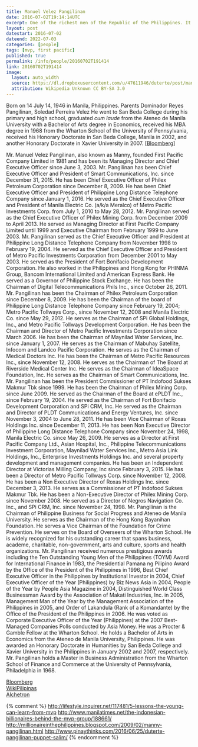 ```yaml
---
title: Manuel Velez Pangilinan
date: 2016-07-02T19:14:14UTC
excerpt: One of the richest men of the Republic of the Philippines. It is said that he founded First Pacific in Hong Kong in 1981 with support from clients, foremost being Anthoni Salim, in his idea of regional banking and trading business.
layout: post
datestart: 2016-07-02
dateend: 2022-07-03
categories: [people]
tags: [mvp, first pacific]
published: true
permalink: /info/people/20160702T191414
link: 20160702T191414
image:
  layout: auto_width
  source: https://dl.dropboxusercontent.com/u/47611946/duterte/post/manuel_velez_pangilinan.jpg
  attribution: Wikipedia Unknown CC BY-SA 3.0
---
```


Born on 14 July 14, 1946 in Manila, Philippines.
Parents Dominador Reyes Pangilinan, Soledad Perreira Velez
He went to San Beda College during his primary and high school, graduated _cum laude_ from the Ateneo de Manila University with a Bachelor of Arts degree in Economics, received his MBA degree in 1968 from the Wharton School of the University of Pennsylvania, received his Honorary Doctorate in San Beda College, Manila in 2002, and another Honorary Doctorate in Xavier University in 2007.
[[Bloomberg](http://www.bloomberg.com/research/stocks/people/person.asp?personId=296646&privcapId=410966)]

Mr. Manuel Velez Pangilinan, also known as Manny, founded First Pacific Company Limited in 1981 and has been its Managing Director and Chief Executive Officer since June 3, 2003. Mr. Pangilinan has been Chief Executive Officer and President of Smart Communications, Inc. since December 31, 2015. He has been Chief Executive Officer of Philex Petroleum Corporation since December 8, 2009. He has been Chief Executive Officer and President of Philippine Long Distance Telephone Company since January 1, 2016. He served as the Chief Executive Officer and President of Manila Electric Co. (a/k/a Meralco) of Metro Pacific Investments Corp. from July 1, 2010 to May 28, 2012. Mr. Pangilinan served as the Chief Executive Officer of Philex Mining Corp. from December 2009 to April 2013. He served as Managing Director at First Pacific Company Limited until 1999 and Executive Chairman from February 1999 to June 2003. Mr. Pangilinan served as the Chief Executive Officer and President at Philippine Long Distance Telephone Company from November 1998 to February 19, 2004. He served as the Chief Executive Officer and President of Metro Pacific Investments Corporation from December 2001 to May 2003. He served as the President of Fort Bonifacio Development Corporation. He also worked in the Philippines and Hong Kong for PHINMA Group, Bancom International Limited and American Express Bank. He served as a Governor of Philippine Stock Exchange. He has been the Chairman of Digital Telecommunications Phils Inc., since October 26, 2011. Mr. Pangilinan has been the Chairman of Philex Petroleum Corporation since December 8, 2009. He has been the Chairman of the board of Philippine Long Distance Telephone Company since February 19, 2004; Metro Pacific Tollways Corp., since November 12, 2008 and Manila Electric Co. since May 29, 2012. He serves as the Chairman of SPi Global Holdings, Inc., and Metro Pacific Tollways Development Corporation. He has been the Chairman and Director of Metro Pacific Investments Corporation since March 2006. He has been the Chairman of Maynilad Water Services, Inc. since January 1, 2007. He serves as the Chairman of Mabuhay Satellite, Infocom and Landco Pacific Corporation. He serves as the Chairman of Medical Doctors Inc. He has been the Chairman of Metro Pacific Resources Inc., since November 12, 2008. He serves as the Chairman of The Board at Riverside Medical Center Inc. He serves as the Chairman of IdeaSpace Foundation, Inc. He serves as the Chairman of Smart Communications, Inc. Mr. Pangilinan has been the President Commissioner of PT Indofood Sukses Makmur Tbk since 1999. He has been the Chairman of Philex Mining Corp. since June 2009. He served as the Chairman of the Board at ePLDT Inc., since February 19, 2004. He served as the Chairman of Fort Bonifacio Development Corporation and SPi CRM, Inc. He served as the Chairman and Director of PLDT Communications and Energy Ventures, Inc. since November 3, 2004 to June 28, 2011. He has been Vice Chairman of Roxas Holdings Inc. since December 11, 2013. He has been Non Executive Director of Philippine Long Distance Telephone Company since November 24, 1998, Manila Electric Co. since May 26, 2009. He serves as a Director at First Pacific Company Ltd., Asian Hospital, Inc., Philippine Telecommunications Investment Corporation, Maynilad Water Services Inc., Metro Asia Link Holdings, Inc., Enterprise Investments Holdings Inc. and several property development and management companies. He has been an Independent Director at Victorias Milling Company, Inc since February 3, 2015. He has been a Director of Metro Pacific Tollways Corp. since November 12, 2008. He has been a Non Executive Director of Roxas Holdings Inc. since December 3, 2013. He serves as a Commissioner of PT Indofood Sukses Makmur Tbk. He has been a Non-Executive Director of Philex Mining Corp. since November 2008. He served as a Director of Negros Navigation Co. Inc., and SPi CRM, Inc. since November 24, 1998. Mr. Pangilinan is the Chairman of Philippine Business for Social Progress and Ateneo de Manila University. He serves as the Chairman of the Hong Kong Bayanihan Foundation. He serves a Vice Chairman of the Foundation for Crime Prevention. He serves on the Board of Overseers of the Wharton School. He is widely recognized for his outstanding career that spans business, academe, charitable, non-government, arts and culture, sports and health organizations. Mr. Pangilinan received numerous prestigious awards including the Ten Outstanding Young Men of the Philippines (TOYM) Award for International Finance in 1983, the Presidential Pamana ng Pilipino Award by the Office of the President of the Philippines in 1996, Best Chief Executive Officer in the Philippines by Institutional Investor in 2004, Chief Executive Officer of the Year (Philippines) by Biz News Asia in 2004, People of the Year by People Asia Magazine in 2004, Distinguished World Class Businessman Award by the Association of Makati Industries, Inc. in 2005, Management Man of the Year by the Management Association of the Philippines in 2005, and Order of Lakandula (Rank of a Komandante) by the Office of the President of the Philippines in 2006. He was voted as Corporate Executive Officer of the Year (Philippines) at the 2007 Best-Managed Companies Polls conducted by Asia Money. He was a Procter & Gamble Fellow at the Wharton School. He holds a Bachelor of Arts in Economics from the Ateneo de Manila University, Philippines. He was awarded an Honorary Doctorate in Humanities by San Beda College and Xavier University in the Philippines in January 2002 and 2007, respectively. Mr. Pangilinan holds a Master in Business Administration from the Wharton School of Finance and Commerce at the University of Pennsylvania, Philadelphia in 1968.

[Bloomberg](http://www.bloomberg.com/research/stocks/people/person.asp?personId=296646&privcapId=410966)<br/>
[WikiPilipinas](http://www.fgil.wikipilipinas.org/index.php/Manuel_V._Pangilinan)<br/>
[Alchetron](http://alchetron.com/Manuel-V-Pangilinan-311546-W)<br/>


{% comment %}
http://lifestyle.inquirer.net/117481/5-lessons-the-young-can-learn-from-mvp
http://www.manilatimes.net/the-indonesian-billionaires-behind-the-mvp-group/188661/
http://millionaireinthephilippines.blogspot.com/2009/02/manny-pangilinan.html
http://www.pinaythinks.com/2016/06/25/duterte-pangilinan-puppet-salim/
{% endcomment %}
